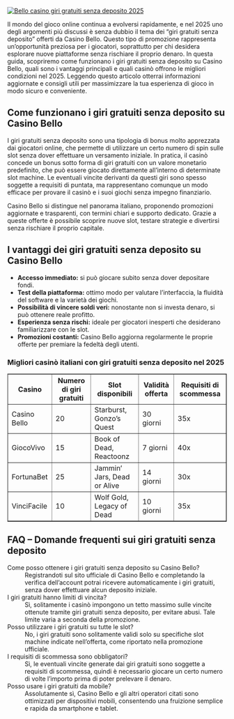 [![Bello casino giri gratuiti senza deposito 2025](https://123-caf.pages.dev/gitsignup.png)](https://vrmoo.ru/Bt82HjjY)

<p>Il mondo del gioco online continua a evolversi rapidamente, e nel 2025 uno degli argomenti più discussi è senza dubbio il tema dei “giri gratuiti senza deposito” offerti da Casino Bello. Questo tipo di promozione rappresenta un’opportunità preziosa per i giocatori, soprattutto per chi desidera esplorare nuove piattaforme senza rischiare il proprio denaro. In questa guida, scopriremo come funzionano i giri gratuiti senza deposito su Casino Bello, quali sono i vantaggi principali e quali casinò offrono le migliori condizioni nel 2025. Leggendo questo articolo otterrai informazioni aggiornate e consigli utili per massimizzare la tua esperienza di gioco in modo sicuro e conveniente.</p>  <h2>Come funzionano i giri gratuiti senza deposito su Casino Bello</h2> <p>I giri gratuiti senza deposito sono una tipologia di bonus molto apprezzata dai giocatori online, che permette di utilizzare un certo numero di spin sulle slot senza dover effettuare un versamento iniziale. In pratica, il casinò concede un bonus sotto forma di giri gratuiti con un valore monetario predefinito, che può essere giocato direttamente all’interno di determinate slot machine. Le eventuali vincite derivanti da questi giri sono spesso soggette a requisiti di puntata, ma rappresentano comunque un modo efficace per provare il casinò e i suoi giochi senza impegno finanziario.</p> <p>Casino Bello si distingue nel panorama italiano, proponendo promozioni aggiornate e trasparenti, con termini chiari e supporto dedicato. Grazie a queste offerte è possibile scoprire nuove slot, testare strategie e divertirsi senza rischiare il proprio capitale.</p>  <h2>I vantaggi dei giri gratuiti senza deposito su Casino Bello</h2> <ul>   <li><strong>Accesso immediato:</strong> si può giocare subito senza dover depositare fondi.</li>   <li><strong>Test della piattaforma:</strong> ottimo modo per valutare l’interfaccia, la fluidità del software e la varietà dei giochi.</li>   <li><strong>Possibilità di vincere soldi veri:</strong> nonostante non si investa denaro, si può ottenere reale profitto.</li>   <li><strong>Esperienza senza rischi:</strong> ideale per giocatori inesperti che desiderano familiarizzare con le slot.</li>   <li><strong>Promozioni costanti:</strong> Casino Bello aggiorna regolarmente le proprie offerte per premiare la fedeltà degli utenti.</li> </ul>  <h3>Migliori casinò italiani con giri gratuiti senza deposito nel 2025</h3> <table border="1" cellpadding="5" cellspacing="0">   <thead>     <tr>       <th>Casino</th>       <th>Numero di giri gratuiti</th>       <th>Slot disponibili</th>       <th>Validità offerta</th>       <th>Requisiti di scommessa</th>     </tr>   </thead>   <tbody>     <tr>       <td>Casino Bello</td>       <td>20</td>       <td>Starburst, Gonzo’s Quest</td>       <td>30 giorni</td>       <td>35x</td>     </tr>     <tr>       <td>GiocoVivo</td>       <td>15</td>       <td>Book of Dead, Reactoonz</td>       <td>7 giorni</td>       <td>40x</td>     </tr>     <tr>       <td>FortunaBet</td>       <td>25</td>       <td>Jammin’ Jars, Dead or Alive</td>       <td>14 giorni</td>       <td>30x</td>     </tr>     <tr>       <td>VinciFacile</td>       <td>10</td>       <td>Wolf Gold, Legacy of Dead</td>       <td>10 giorni</td>       <td>35x</td>     </tr>   </tbody> </table>  <h2>FAQ – Domande frequenti sui giri gratuiti senza deposito</h2> <dl>   <dt>Come posso ottenere i giri gratuiti senza deposito su Casino Bello?</dt>   <dd>Registrandoti sul sito ufficiale di Casino Bello e completando la verifica dell’account potrai ricevere automaticamente i giri gratuiti, senza dover effettuare alcun deposito iniziale.</dd>      <dt>I giri gratuiti hanno limiti di vincita?</dt>   <dd>Sì, solitamente i casinò impongono un tetto massimo sulle vincite ottenute tramite giri gratuiti senza deposito, per evitare abusi. Tale limite varia a seconda della promozione.</dd>      <dt>Posso utilizzare i giri gratuiti su tutte le slot?</dt>   <dd>No, i giri gratuiti sono solitamente validi solo su specifiche slot machine indicate nell’offerta, come riportato nella promozione ufficiale.</dd>      <dt>I requisiti di scommessa sono obbligatori?</dt>   <dd>Sì, le eventuali vincite generate dai giri gratuiti sono soggette a requisiti di scommessa, quindi è necessario giocare un certo numero di volte l’importo prima di poter prelevare il denaro.</dd>      <dt>Posso usare i giri gratuiti da mobile?</dt>   <dd>Assolutamente sì, Casino Bello e gli altri operatori citati sono ottimizzati per dispositivi mobili, consentendo una fruizione semplice e rapida da smartphone e tablet.</dd> </dl>